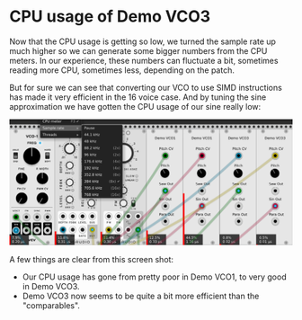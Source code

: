 # CPU usage of Demo VCO3

Now that the CPU usage is getting so low, we turned the sample rate up much higher so we can generate some bigger numbers from the CPU meters. In our experience, these numbers can fluctuate a bit, sometimes reading more CPU, sometimes less, depending on the patch.

But for sure we can see that converting our VCO to use SIMD instructions has made it very efficient in the 16 voice case. And by tuning the sine approximation we have gotten the CPU usage of our sine really low:

![VCO3 CPU](./vco-3-cpu.png)

A few things are clear from this screen shot:

* Our CPU usage has gone from pretty poor in Demo VCO1, to very good in Demo VCO3.
* Demo VCO3 now seems to be quite a bit more efficient than the "comparables".
